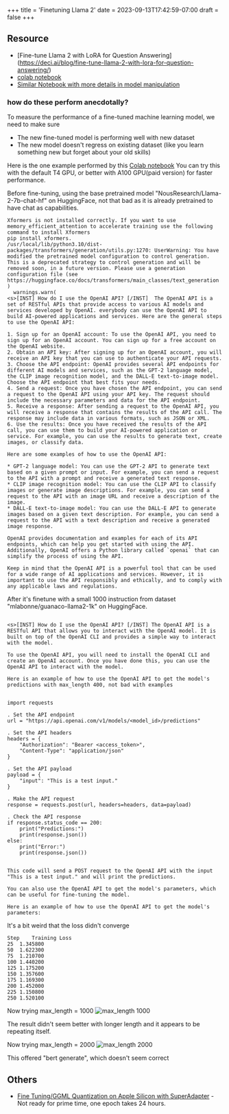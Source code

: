 +++
title = 'Finetuning Llama 2'
date = 2023-09-13T17:42:59-07:00
draft = false
+++

## Resource

- [Fine-tune Llama 2 with LoRA for Question Answering] (https://deci.ai/blog/fine-tune-llama-2-with-lora-for-question-answering/)
- [colab notebook](https://colab.research.google.com/drive/1vpVUT3rGWbLpOyUm3zaVM6D2EONw1xPp?usp=sharing) 
- [Similar Notebook with more details in model manipulation](https://colab.research.google.com/drive/1PEQyJO1-f6j0S_XJ8DV50NkpzasXkrzd?usp=sharing)

### how do these perform anecdotally?  

To measure the performance of a fine-tuned machine learning model, we need to make sure

- The new fine-tuned model is performing well with new dataset
- The new model doesn't regress on existing dataset (like you learn something new but forget about your old skills)

Here is the one example performed by this [Colab notebook](https://colab.research.google.com/drive/1vpVUT3rGWbLpOyUm3zaVM6D2EONw1xPp?usp=sharing) You can try this with the default T4 GPU, or better with A100 GPU(paid version) for faster performance.

Before fine-tuning, using the base pretrained model "NousResearch/Llama-2-7b-chat-hf" on HuggingFace, not that bad 
as it is already pretrained to have chat as capabilities. 

```
Xformers is not installed correctly. If you want to use memory_efficient_attention to accelerate training use the following command to install Xformers
pip install xformers.
/usr/local/lib/python3.10/dist-packages/transformers/generation/utils.py:1270: UserWarning: You have modified the pretrained model configuration to control generation. This is a deprecated strategy to control generation and will be removed soon, in a future version. Please use a generation configuration file (see https://huggingface.co/docs/transformers/main_classes/text_generation )
  warnings.warn(
<s>[INST] How do I use the OpenAI API? [/INST]  The OpenAI API is a set of RESTful APIs that provide access to various AI models and services developed by OpenAI. everybody can use the OpenAI API to build AI-powered applications and services. Here are the general steps to use the OpenAI API:

1. Sign up for an OpenAI account: To use the OpenAI API, you need to sign up for an OpenAI account. You can sign up for a free account on the OpenAI website.
2. Obtain an API key: After signing up for an OpenAI account, you will receive an API key that you can use to authenticate your API requests.
3. Choose the API endpoint: OpenAI provides several API endpoints for different AI models and services, such as the GPT-2 language model, the CLIP image recognition model, and the DALL-E text-to-image model. Choose the API endpoint that best fits your needs.
4. Send a request: Once you have chosen the API endpoint, you can send a request to the OpenAI API using your API key. The request should include the necessary parameters and data for the API endpoint.
5. Receive a response: After sending a request to the OpenAI API, you will receive a response that contains the results of the API call. The response may include data in various formats, such as JSON or XML.
6. Use the results: Once you have received the results of the API call, you can use them to build your AI-powered application or service. For example, you can use the results to generate text, create images, or classify data.

Here are some examples of how to use the OpenAI API:

* GPT-2 language model: You can use the GPT-2 API to generate text based on a given prompt or input. For example, you can send a request to the API with a prompt and receive a generated text response.
* CLIP image recognition model: You can use the CLIP API to classify images or generate image descriptions. For example, you can send a request to the API with an image URL and receive a description of the image.
* DALL-E text-to-image model: You can use the DALL-E API to generate images based on a given text description. For example, you can send a request to the API with a text description and receive a generated image response.

OpenAI provides documentation and examples for each of its API endpoints, which can help you get started with using the API. Additionally, OpenAI offers a Python library called `openai` that can simplify the process of using the API.

Keep in mind that the OpenAI API is a powerful tool that can be used for a wide range of AI applications and services. However, it is important to use the API responsibly and ethically, and to comply with any applicable laws and regulations.
```

After it's finetune with a small 1000 instruction from dataset "mlabonne/guanaco-llama2-1k" on HuggingFace.

```

<s>[INST] How do I use the OpenAI API? [/INST] The OpenAI API is a RESTful API that allows you to interact with the OpenAI model. It is built on top of the OpenAI CLI and provides a simple way to interact with the model.

To use the OpenAI API, you will need to install the OpenAI CLI and create an OpenAI account. Once you have done this, you can use the OpenAI API to interact with the model.

Here is an example of how to use the OpenAI API to get the model's predictions with max_length 400, not bad with examples


import requests

. Set the API endpoint
url = "https://api.openai.com/v1/models/<model_id>/predictions"

. Set the API headers
headers = {
    "Authorization": "Bearer <access_token>",
    "Content-Type": "application/json"
}

. Set the API payload
payload = {
    "input": "This is a test input."
}

. Make the API request
response = requests.post(url, headers=headers, data=payload)

. Check the API response
if response.status_code == 200:
    print("Predictions:")
    print(response.json())
else:
    print("Error:")
    print(response.json())


This code will send a POST request to the OpenAI API with the input "This is a test input." and will print the predictions.

You can also use the OpenAI API to get the model's parameters, which can be useful for fine-tuning the model.

Here is an example of how to use the OpenAI API to get the model's parameters:
```

It's a bit weird that the loss didn't converge

```
Step	Training Loss
25	1.345800
50	1.622300
75	1.210700
100	1.440200
125	1.175200
150	1.357600
175	1.169300
200	1.452000
225	1.150800
250	1.520100
```

Now trying max_length = 1000
![max_length 1000 ](../images/finetune-1000.png)

The result didn't seem better with longer length and it appears to be repeating itself.

Now trying max_length = 2000
![max_length 2000 ](../images/finetune-2000.png)

This offered "bert generate", which doesn't seem correct 

##  Others

- [Fine Tuning/GGML Quantization on Apple Silicon with SuperAdapter](https://www.reddit.com/r/LocalLLaMA/comments/15y9m64/fine_tuningggml_quantiziation_on_apple_silicon/?share_id=NzuooTD-GpE2r5igtN39C&utm_content=1&utm_medium=ios_app&utm_name=ioscss&utm_source=share&utm_term=1) - Not ready for prime time, one epoch takes 24 hours. 